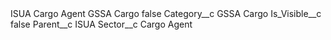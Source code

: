 <?xml version="1.0" encoding="UTF-8"?>
<CustomMetadata xmlns="http://soap.sforce.com/2006/04/metadata" xmlns:xsi="http://www.w3.org/2001/XMLSchema-instance" xmlns:xsd="http://www.w3.org/2001/XMLSchema">
    <label>ISUA Cargo Agent GSSA Cargo</label>
    <protected>false</protected>
    <values>
        <field>Category__c</field>
        <value xsi:type="xsd:string">GSSA Cargo</value>
    </values>
    <values>
        <field>Is_Visible__c</field>
        <value xsi:type="xsd:boolean">false</value>
    </values>
    <values>
        <field>Parent__c</field>
        <value xsi:type="xsd:string">ISUA</value>
    </values>
    <values>
        <field>Sector__c</field>
        <value xsi:type="xsd:string">Cargo Agent</value>
    </values>
</CustomMetadata>
